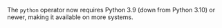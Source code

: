 The `python` operator now requires Python 3.9 (down from Python 3.10) or newer,
making it available on more systems.
